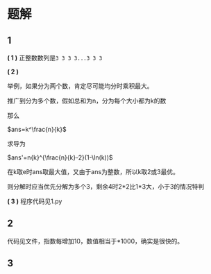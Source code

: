 ﻿# 题解

## 1

**( 1 )** 正整数数列是`3 3 3 3...3 3 3`

**( 2 )** 

举例，如果分为两个数，肯定尽可能均分时乘积最大。

推广到分为多个数，假如总和为n，分为每个大小都为k的数

那么 

$ans=k^\frac{n}{k}$

求导为 

$ans'=n{k}^{\frac{n}{k}-2}(1-\ln(k))$

在k取e时ans取最大值，又由于ans为整数，所以k取2或3最优。

则分解时应当优先分解为多个3，剩余4时2\*2比1\*3大，小于3的情况特判

**( 3 )** 程序代码见1.py



## 2

代码见文件，指数每增加10，数值相当于*1000，确实是很快的。



## 3

